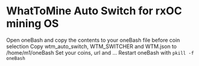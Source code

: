 # WhatToMine Auto Switch for rxOC mining OS

Open oneBash and copy the contents to your oneBash file before coin selection
Copy wtm_auto_switch, WTM_SWITCHER and WTM.json to /home/m1/oneBash
Set your coins, url and ... 
Restart oneBash with 
`pkill -f oneBash`
